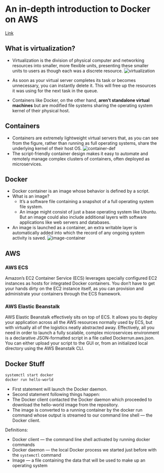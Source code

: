 # An in-depth introduction to Docker on AWS
[Link](https://www.freecodecamp.org/news/an-in-depth-introduction-to-docker-on-aws-f373ff97da0e/)

## What is virtualization?
* Virtualization is the division of physical computer and networking resources into smaller, more flexible units, 
presenting these smaller units to users as though each was a discrete resource.
![virtualization](https://user-images.githubusercontent.com/13077629/61971551-f74c9780-afa4-11e9-9bfc-8c60afcb0a9f.png)

* As soon as your virtual server completes its task or becomes unnecessary, you can instantly delete it. 
This will free up the resources it was using for the next task in the queue.
* Containers like Docker, on the other hand, **aren’t standalone virtual machines** but are modified file systems 
sharing the operating system kernel of their physical host.

## Containers
* Containers are extremely lightweight virtual servers that, as you can see from the figure, rather 
than running as full operating systems, share the underlying kernel of their host OS.
![container-def](https://user-images.githubusercontent.com/13077629/61972061-3cbd9480-afa6-11e9-98c5-fa83d02174e2.png)
* The script-friendly container design makes it easy to automate and remotely manage complex clusters of containers, 
often deployed as microservices.

## Docker
* Docker container is an image whose behavior is defined by a script.
* What is an image?
  * It’s a software file containing a snapshot of a full operating system file system.
  * An image might consist of just a base operating system like Ubuntu. 
  But an image could also include additional layers with software applications like web servers and databases. 
* An image is launched as a container, an extra writable layer is automatically added into which the record of 
any ongoing system activity is saved.
![image-container](https://user-images.githubusercontent.com/13077629/61974616-97f28580-afac-11e9-8294-9a829d1eafcb.png)

## AWS
### AWS ECS
Amazon’s EC2 Container Service (ECS) leverages specially configured EC2 instances as hosts for integrated Docker containers. You don’t have to get your hands dirty on the EC2 instance itself, as you can provision and administrate your containers through the ECS framework.

### AWS Elastic Beanstalk
AWS Elastic Beanstalk effectively sits on top of ECS. It allows you to deploy your application across all the AWS resources normally used by ECS, but with virtually all of the logistics neatly abstracted away. Effectively, all you need in order to launch a fully scalable, complex microservices environment is a declarative JSON-formatted script in a file called Dockerrun.aws.json. You can either upload your script to the GUI or, from an initialized local directory using the AWS Beanstalk CLI.

## Docker Stuff
```bash
systemctl start docker
docker run hello-world
```
* First statement will launch the Docker daemon.
* Second statement following things happen:
 * The Docker client contacted the Docker daemon which proceeded to download the hello-world image from the repository. 
 * The image is converted to a running container by the docker run command whose output is streamed to our command line shell — the Docker client.
 
Definitions:
* Docker client — the command line shell activated by running docker commands
* Docker daemon — the local Docker process we started just before with the `systemctl` command
* Image — a file containing the data that will be used to make up an operating system


